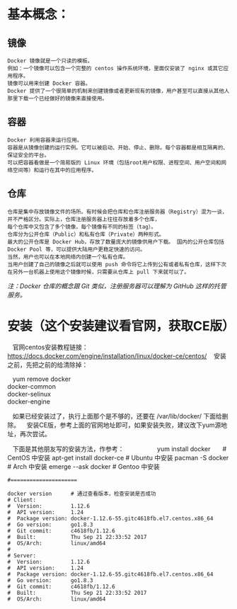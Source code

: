 # 基本概念：
##  镜像
    Docker 镜像就是一个只读的模板。
    例如：一个镜像可以包含一个完整的 centos 操作系统环境，里面仅安装了 nginx 或其它应用程序。
    镜像可以用来创建 Docker 容器。
    Docker 提供了一个很简单的机制来创建镜像或者更新现有的镜像，用户甚至可以直接从其他人那里下载一个已经做好的镜像来直接使用。
## 容器
    Docker 利用容器来运行应用。
    容器是从镜像创建的运行实例。它可以被启动、开始、停止、删除。每个容器都是相互隔离的、保证安全的平台。
    可以把容器看做是一个简易版的 Linux 环境（包括root用户权限、进程空间、用户空间和网络空间等）和运行在其中的应用程序。
## 仓库
    仓库是集中存放镜像文件的场所。有时候会把仓库和仓库注册服务器（Registry）混为一谈，并不严格区分。实际上，仓库注册服务器上往往存放着多个仓库，
    每个仓库中又包含了多个镜像，每个镜像有不同的标签（tag）。
    仓库分为公开仓库（Public）和私有仓库（Private）两种形式。
    最大的公开仓库是 Docker Hub，存放了数量庞大的镜像供用户下载。 国内的公开仓库包括 Docker Pool 等，可以提供大陆用户更稳定快速的访问。
    当然，用户也可以在本地网络内创建一个私有仓库。
    当用户创建了自己的镜像之后就可以使用 push 命令将它上传到公有或者私有仓库，这样下次在另外一台机器上使用这个镜像时候，只需要从仓库上 pull 下来就可以了。
    
*注：Docker 仓库的概念跟 Git 类似，注册服务器可以理解为 GitHub 这样的托管服务。*


# 安装（这个安装建议看官网，获取CE版） 
    官网centos安装教程链接：
    https://docs.docker.com/engine/installation/linux/docker-ce/centos/
    安装之前，先把之前的给清除掉：

    yum remove docker \
                  docker-common \
                  docker-selinux \
                  docker-engine

    如果已经安装过了，执行上面那个是不够的，还要在 /var/lib/docker/ 下面给删除。
    安装CE版，参考上面的官网地址即可，如果安装失败，建议改下yum源地址，再次尝试。
    
    下面是其他朋友写的安装方法，作参考：
                  
    yum install docker        # CentOS 中安装
    apt-get install docker-ce # Ubuntu 中安装
    pacman -S docker          # Arch 中安装
    emerge --ask docker       # Gentoo 中安装

    #=====================

    docker version      # 通过查看版本，检查安装是否成功
    # Client:
    #  Version:         1.12.6
    #  API version:     1.24
    #  Package version: docker-1.12.6-55.gitc4618fb.el7.centos.x86_64
    #  Go version:      go1.8.3
    #  Git commit:      c4618fb/1.12.6
    #  Built:           Thu Sep 21 22:33:52 2017
    #  OS/Arch:         linux/amd64
    # 
    # Server:
    #  Version:         1.12.6
    #  API version:     1.24
    #  Package version: docker-1.12.6-55.gitc4618fb.el7.centos.x86_64
    #  Go version:      go1.8.3
    #  Git commit:      c4618fb/1.12.6
    #  Built:           Thu Sep 21 22:33:52 2017
    #  OS/Arch:         linux/amd64



